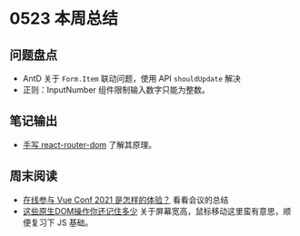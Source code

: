 # 0523 本周总结



## 问题盘点

- AntD 关于 `Form.Item` 联动问题，使用 API `shouldUpdate` 解决
- 正则：InputNumber 组件限制输入数字只能为整数。

## 笔记输出

- [手写 react-router-dom](https://github.com/Jsmond2016/react-router-dom-nut) 了解其原理。

## 周末阅读

- [在线参与 Vue Conf 2021 是怎样的体验？](https://juejin.cn/post/6966041374441504782) 看看会议的总结
- [这些原生DOM操作你还记住多少](https://juejin.cn/post/6966062224892756005) 关于屏幕宽高，鼠标移动这里蛮有意思，顺便复习下 JS 基础。